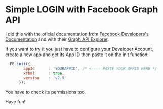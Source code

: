 # Simple LOGIN with Facebook Graph API

I did this with the oficial documentation from [Facebook Developers's Documentation](https://developers.facebook.com/docs/javascript) and with their [Graph API Explorer](https://developers.facebook.com/tools/explorer/).

If you want to try it you just have to configure your Developer Account, create a new app and get its App ID then paste it on the init function:

```javascript
  FB.init({
        appId      : 'YOURAPPID', /* <---- PASTE YOUR APPID HERE */ 
        xfbml      : true,
        version    : 'v2.9'
      });
```

You have to check its permissions too.

Have fun!